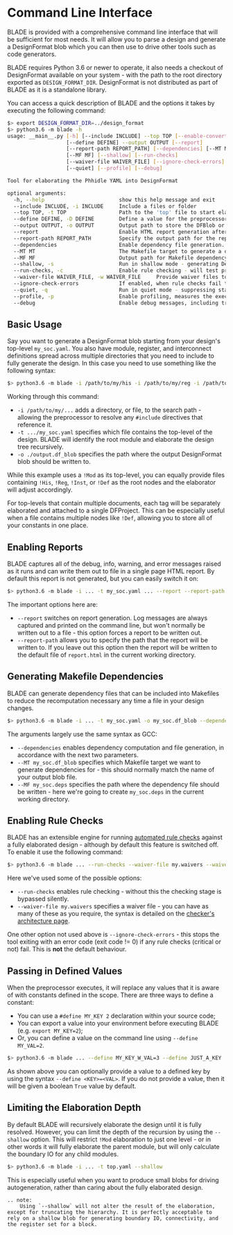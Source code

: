 # Command Line Interface

BLADE is provided with a comprehensive command line interface that will be sufficient for most needs. It will allow you to parse a design and generate a DesignFormat blob which you can then use to drive other tools such as code generators.

BLADE requires Python 3.6 or newer to operate, it also needs a checkout of DesignFormat available on your system - with the path to the root directory exported as `DESIGN_FORMAT_DIR`. DesignFormat is not distributed as part of BLADE as it is a standalone library.

You can access a quick description of BLADE and the options it takes by executing the following command:

```bash
$> export DESIGN_FORMAT_DIR=../design_format
$> python3.6 -m blade -h
usage: __main__.py [-h] [--include INCLUDE] --top TOP [--enable-convert]
                   [--define DEFINE] --output OUTPUT [--report]
                   [--report-path REPORT_PATH] [--dependencies] [--MT MT]
                   [--MF MF] [--shallow] [--run-checks]
                   [--waiver-file WAIVER_FILE] [--ignore-check-errors]
                   [--quiet] [--profile] [--debug]

Tool for elaborating the Phhidle YAML into DesignFormat

optional arguments:
  -h, --help                        show this help message and exit
  --include INCLUDE, -i INCLUDE     Include a files or folder
  --top TOP, -t TOP                 Path to the 'top' file to start elaborating from
  --define DEFINE, -D DEFINE        Define a value for the preprocessor phase. Optionally you can specify the value '--define MYVAR=123'.
  --output OUTPUT, -o OUTPUT        Output path to store the DFBlob or DFProject file.
  --report                          Enable HTML report generation after blob generation completes.
  --report-path REPORT_PATH         Specify the output path for the report.
  --dependencies                    Enable dependency file generation.
  --MT MT                           The Makefile target to generate a dependency list for.
  --MF MF                           Output path for Makefile dependency lists for generating this blob.
  --shallow, -s                     Run in shallow mode - generating DesignFormat blobs with short hierarchy
  --run-checks, -c                  Enable rule checking - will test project before saving it to file
  --waiver-file WAIVER_FILE, -w WAIVER_FILE     Provide waiver files to the checking stage, multiple files can be provided and all waivers considered
  --ignore-check-errors             If enabled, when rule checks fail they will not cause an error exit code
  --quiet, -q                       Run in quiet mode - suppressing status messages
  --profile, -p                     Enable profiling, measures the execution time of each phase
  --debug                           Enable debug messages, including tracebacks after exceptions are caught.
```

## Basic Usage
Say you want to generate a DesignFormat blob starting from your design's top-level `my_soc.yaml`. You also have module, register, and interconnect definitions spread across multiple directories that you need to include to fully generate the design. In this case you need to use something like the following syntax:

```bash
$> python3.6 -m blade -i /path/to/my/his -i /path/to/my/reg -i /path/to/my/mods -i /path/to/a/specific/mod.md -t /path/to/my/mods/my_soc.yaml -o ./output.df_blob
```

Working through this command:

 * `-i /path/to/my/...` adds a directory, or file, to the search path - allowing the preprocessor to resolve any `#include` directives that reference it.
 * `-t .../my_soc.yaml` specifies which file contains the top-level of the design. BLADE will identify the root module and elaborate the design tree recursively.
 * `-o ./output.df_blob` specifies the path where the output DesignFormat blob should be written to.

While this example uses a `!Mod` as its top-level, you can equally provide files containing `!His`, `!Reg`, `!Inst`, or `!Def` as the root nodes and the elaborator will adjust accordingly.

For top-levels that contain multiple documents, each tag will be separately elaborated and attached to a single DFProject. This can be especially useful when a file contains multiple nodes like `!Def`, allowing you to store all of your constants in one place.

## Enabling Reports
BLADE captures all of the debug, info, warning, and error messages raised as it runs and can write them out to file in a single page HTML report. By default this report is not generated, but you can easily switch it on:

```bash
$> python3.6 -m blade -i ... -t my_soc.yaml ... --report --report-path ./my_report.html
```

The important options here are:
 * `--report` switches on report generation. Log messages are always captured and printed on the command line, but won't normally be written out to a file - this option forces a report to be written out.
 * `--report-path` allows you to specify the path that the report will be written to. If you leave out this option then the report will be written to the default file of `report.html` in the current working directory.

## Generating Makefile Dependencies
BLADE can generate dependency files that can be included into Makefiles to reduce the recomputation necessary any time a file in your design changes.

```bash
$> python3.6 -m blade -i ... -t my_soc.yaml -o my_soc.df_blob --dependencies --MT my_soc.df_blob --MF my_soc.deps
```

The arguments largely use the same syntax as GCC:
 * `--dependencies` enables dependency computation and file generation, in accordance with the next two parameters.
 * `--MT my_soc.df_blob` specifies which Makefile target we want to generate dependencies for - this should normally match the name of your output blob file.
 * `--MF my_soc.deps` specifies the path where the dependency file should be written - here we're going to create `my_soc.deps` in the current working directory.

## Enabling Rule Checks
BLADE has an extensible engine for running [automated rule checks](./architecture/checker.md) against a fully elaborated design - although by default this feature is switched off. To enable it use the following command:

```bash
$> python3.6 -m blade ... --run-checks --waiver-file my.waivers --waiver-file ../freds.waivers
```

Here we've used some of the possible options:
 * `--run-checks` enables rule checking - without this the checking stage is bypassed silently.
 * `--waiver-file my.waivers` specifies a waiver file - you can have as many of these as you require, the syntax is detailed on the [checker's architecture page](./architecture/checker.md).

One other option not used above is `--ignore-check-errors` - this stops the tool exiting with an error code (exit code != 0) if any rule checks (critical or not) fail. This is **not** the default behaviour.

## Passing in Defined Values
When the preprocessor executes, it will replace any values that it is aware of with constants defined in the scope. There are three ways to define a constant:

 * You can use a `#define MY_KEY 2` declaration within your source code;
 * You can export a value into your environment before executing BLADE (e.g. `export MY_KEY=2`);
 * Or, you can define a value on the command line using `--define MY_VAL=2`.

```bash
$> python3.6 -m blade ... --define MY_KEY_W_VAL=3 --define JUST_A_KEY
```

As shown above you can optionally provide a value to a defined key by using the syntax `--define <KEY>=<VAL>`. If you do not provide a value, then it will be given a boolean `True` value by default.

## Limiting the Elaboration Depth
By default BLADE will recursively elaborate the design until it is fully resolved. However, you can limit the depth of the recursion by using the `--shallow` option. This will restrict `!Mod` elaboration to just one level - or in other words it will fully elaborate the parent module, but will only calculate the boundary IO for any child modules.

```bash
$> python3.6 -m blade -i ... -t top.yaml --shallow
```

This is especially useful when you want to produce small blobs for driving autogeneration, rather than caring about the fully elaborated design.

```eval_rst
.. note:
    Using `--shallow` will not alter the result of the elaboration, except for truncating the hierarchy. It is perfectly acceptable to rely on a shallow blob for generating boundary IO, connectivity, and the register set for a block.
```
